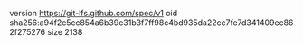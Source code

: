 version https://git-lfs.github.com/spec/v1
oid sha256:a94f2c5cc854a6b39e31b3f7ff98c4bd935da22cc7fe7d341409ec862f275276
size 2138
